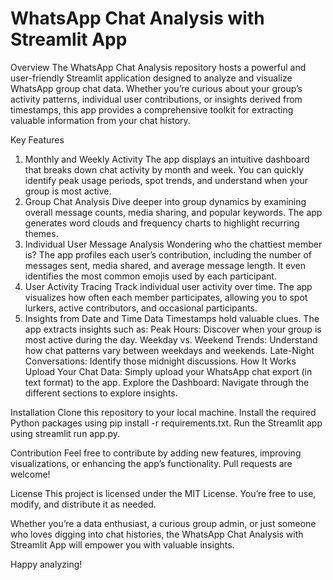 # WhatsApp Chat Analysis with Streamlit App
Overview
The WhatsApp Chat Analysis repository hosts a powerful and user-friendly Streamlit application designed to analyze and visualize WhatsApp group chat data.
Whether you’re curious about your group’s activity patterns, individual user contributions, or insights derived from timestamps, this app provides a comprehensive toolkit for extracting valuable information from your chat history.

Key Features
1. Monthly and Weekly Activity
The app displays an intuitive dashboard that breaks down chat activity by month and week. You can quickly identify peak usage periods, spot trends, and understand when your group is most active.
2. Group Chat Analysis
Dive deeper into group dynamics by examining overall message counts, media sharing, and popular keywords. The app generates word clouds and frequency charts to highlight recurring themes.
3. Individual User Message Analysis
Wondering who the chattiest member is? The app profiles each user’s contribution, including the number of messages sent, media shared, and average message length. It even identifies the most common emojis used by each participant.
4. User Activity Tracing
Track individual user activity over time. The app visualizes how often each member participates, allowing you to spot lurkers, active contributors, and occasional participants.
5. Insights from Date and Time Data
Timestamps hold valuable clues. The app extracts insights such as:
Peak Hours: Discover when your group is most active during the day.
Weekday vs. Weekend Trends: Understand how chat patterns vary between weekdays and weekends.
Late-Night Conversations: Identify those midnight discussions.
How It Works
Upload Your Chat Data: Simply upload your WhatsApp chat export (in text format) to the app.
Explore the Dashboard: Navigate through the different sections to explore insights.

Installation
Clone this repository to your local machine.
Install the required Python packages using pip install -r requirements.txt.
Run the Streamlit app using streamlit run app.py.


Contribution
Feel free to contribute by adding new features, improving visualizations, or enhancing the app’s functionality. Pull requests are welcome!

License
This project is licensed under the MIT License. You’re free to use, modify, and distribute it as needed.

Whether you’re a data enthusiast, a curious group admin, or just someone who loves digging into chat histories, the WhatsApp Chat Analysis with Streamlit App will empower you with valuable insights. 

Happy analyzing!
